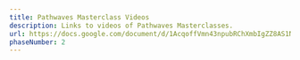 ```yaml
---
title: Pathwaves Masterclass Videos
description: Links to videos of Pathwaves Masterclasses.
url: https://docs.google.com/document/d/1AcqoffVmn43npubRChXmbIgZZ8AS1NEDyerph7LXG7M/edit
phaseNumber: 2
---
```

